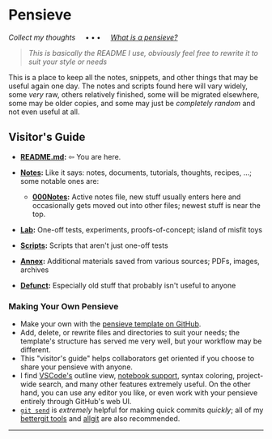 Pensieve
========
_Collect my thoughts_  &nbsp;&nbsp;&nbsp; • **•** • &nbsp;&nbsp;&nbsp;  _[What is a pensieve?](https://www.wizardingworld.com/writing-by-jk-rowling/pensieve)_

> _This is basically the README I use, obviously feel free to rewrite it to suit your style or needs_

This is a place to keep all the notes, snippets, and other things that may be useful again one day.  The notes and scripts found here will vary widely, some _very_ raw, others relatively finished, some will be migrated elsewhere, some may be older copies, and some may just be _completely random_ and not even useful at all.

Visitor's Guide
---------------

- __[README.md](./README.md):__  ⇦ You are here.

- __[Notes](./Notes):__  Like it says: notes, documents, tutorials, thoughts, recipes, ...; some notable ones are:
    - __[000Notes](./Notes/000Notes.md):__  Active notes file, new stuff usually enters here and occasionally gets moved out into other files; newest stuff is near the top.

- __[Lab](./Lab):__  One-off tests, experiments, proofs-of-concept; island of misfit toys

- __[Scripts](./Scripts):__  Scripts that aren't just one-off tests

- __[Annex](./Annex):__  Additional materials saved from various sources; PDFs, images, archives

- __[Defunct](./_Defunct):__  Especially old stuff that probably isn't useful to anyone


### Making Your Own Pensieve

- Make your own with the [pensieve template on GitHub](https://github.com/inventhouse/pensieve).
- Add, delete, or rewrite files and directories to suit your needs; the template's structure has served me very well, but your workflow may be different.
- This "visitor's guide" helps collaborators get oriented if you choose to share your pensieve with anyone.
- I find [VSCode's](https://code.visualstudio.com/) outline view, [notebook support](https://code.visualstudio.com/docs/datascience/jupyter-notebooks), syntax coloring, project-wide search, and many other features extremely useful.  On the other hand, you can use any editor you like, or even work with your pensieve entirely through GitHub's web UI.
- [`git send`](https://github.com/inventhouse/bettergit#git-save) is _extremely_ helpful for making quick commits _quickly_; all of my [bettergit tools](https://github.com/inventhouse/bettergit) and [allgit](https://github.com/inventhouse/allgit) are also recommended.

---